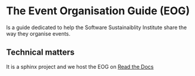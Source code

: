 # The Event Organisation Guide (EOG)
Is a guide dedicated to help the Software Sustainaiblity Institute share the way they organise events.

## Technical matters
It is a sphinx project and we host the EOG on [Read the Docs](https://event-organisation-guide.readthedocs.io/)
